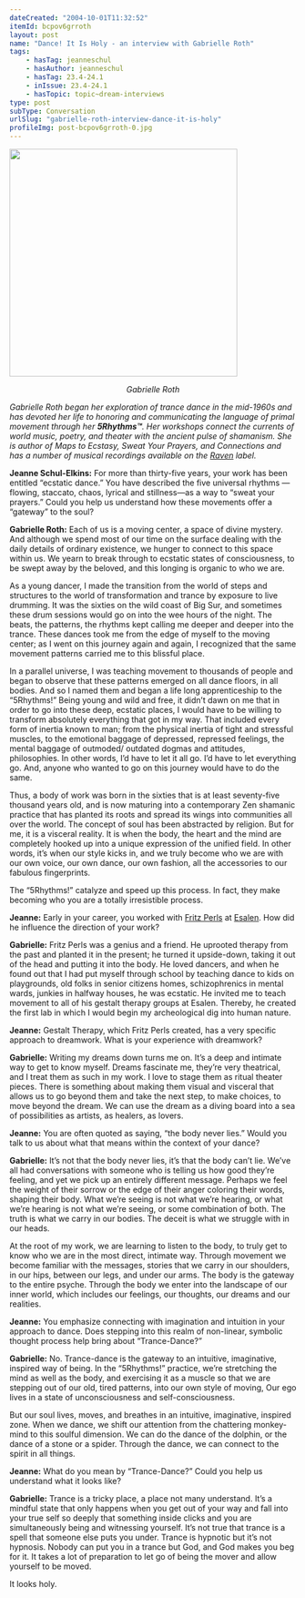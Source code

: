 ```yaml
---
dateCreated: "2004-10-01T11:32:52"
itemId: bcpov6grroth
layout: post
name: "Dance! It Is Holy - an interview with Gabrielle Roth"
tags:
    - hasTag: jeanneschul
    - hasAuthor: jeanneschul
    - hasTag: 23.4-24.1
    - inIssue: 23.4-24.1
    - hasTopic: topic~dream-interviews
type: post
subType: Conversation
urlSlug: "gabrielle-roth-interview-dance-it-is-holy"
profileImg: post-bcpov6grroth-0.jpg
---
```


<img src="../images/post-bcpov6grroth-0.jpg" width="400px" height="auto"/><!--nopreview--><div style="text-align:center"><i>Gabrielle Roth</i></div><!--/nopreview-->

_Gabrielle Roth began her exploration of trance dance in the mid-1960s and has devoted her life to honoring and communicating the language of primal movement through her **5Rhythms™**. Her workshops connect the currents of world music, poetry, and theater with the ancient pulse of shamanism. She is author of Maps to Ecstasy, Sweat Your Prayers, and Connections and has a number of musical recordings available on the [Raven](https://ravenrecording.com/) label._

**Jeanne Schul-Elkins:** For more than thirty-five years, your work has been entitled “ecstatic dance.” You have described the five universal rhythms —flowing, staccato, chaos, lyrical and stillness—as a way to “sweat your prayers.” Could you help us understand how these movements offer a “gateway” to the soul?

**Gabrielle Roth:** Each of us is a moving center, a space of divine mystery. And although we spend most of our time on the surface dealing with the daily details of ordinary existence, we hunger to connect to this space within us. We yearn to break through to ecstatic states of consciousness, to be swept away by the beloved, and this longing is organic to who we are.

As a young dancer, I made the transition from the world of steps and structures to the world of transformation and trance by exposure to live drumming. It was the sixties on the wild coast of Big Sur, and sometimes these drum sessions would go on into the wee hours of the night. The beats, the patterns, the rhythms kept calling me deeper and deeper into the trance. These dances took me from the edge of myself to the moving center; as I went on this journey again and again, I recognized that the same movement patterns carried me to this blissful place.

In a parallel universe, I was teaching movement to thousands of people and began to observe that these patterns emerged on all dance floors, in all bodies. And so I named them and began a life long apprenticeship to the “5Rhythms!” Being young and wild and free, it didn’t dawn on me that in order to go into these deep, ecstatic places, I would have to be willing to transform absolutely everything that got in my way. That included every form of inertia known to man; from the physical inertia of tight and stressful muscles, to the emotional baggage of depressed, repressed feelings, the mental baggage of outmoded/ outdated dogmas and attitudes, philosophies. In other words, I’d have to let it all go. I’d have to let everything go. And, anyone who wanted to go on this journey would have to do the same.

<div id="supporters-mobile"></div>

Thus, a body of work was born in the sixties that is at least seventy-five thousand years old, and is now maturing into a contemporary Zen shamanic practice that has planted its roots and spread its wings into communities all over the world. The concept of soul has been abstracted by religion. But for me, it is a visceral reality. It is when the body, the heart and the mind are completely hooked up into a unique expression of the unified field. In other words, it’s when our style kicks in, and we truly become who we are with our own voice, our own dance, our own fashion, all the accessories to our fabulous fingerprints.

The “5Rhythms!” catalyze and speed up this process. In fact, they make becoming who you are a totally irresistible process.

**Jeanne:** Early in your career, you worked with [Fritz Perls](https://en.wikipedia.org/wiki/Fritz_Perls) at [Esalen](https://en.wikipedia.org/wiki/Esalen_Institute). How did he influence the direction of your work?

**Gabrielle:** Fritz Perls was a genius and a friend. He uprooted therapy from the past and planted it in the present; he turned it upside-down, taking it out of the head and putting it into the body. He loved dancers, and when he found out that I had put myself through school by teaching dance to kids on playgrounds, old folks in senior citizens homes, schizophrenics in mental wards, junkies in halfway houses, he was ecstatic. He invited me to teach movement to all of his gestalt therapy groups at Esalen. Thereby, he created the first lab in which I would begin my archeological dig into human nature.

**Jeanne:** Gestalt Therapy, which Fritz Perls created, has a very specific approach to dreamwork. What is your experience with dreamwork?

**Gabrielle:** Writing my dreams down turns me on. It’s a deep and intimate way to get to know myself. Dreams fascinate me, they’re very theatrical, and I treat them as such in my work. I love to stage them as ritual theater pieces. There is something about making them visual and visceral that allows us to go beyond them and take the next step, to make choices, to move beyond the dream. We can use the dream as a diving board into a sea of possibilities as artists, as healers, as lovers.

**Jeanne:** You are often quoted as saying, “the body never lies.” Would you talk to us about what that means within the context of your dance?

**Gabrielle:** It’s not that the body never lies, it’s that the body can’t lie. We’ve all had conversations with someone who is telling us how good they’re feeling, and yet we pick up an entirely different message. Perhaps we feel the weight of their sorrow or the edge of their anger coloring their words, shaping their body. What we’re seeing is not what we’re hearing, or what we’re hearing is not what we’re seeing, or some combination of both. The truth is what we carry in our bodies. The deceit is what we struggle with in our heads.

At the root of my work, we are learning to listen to the body, to truly get to know who we are in the most direct, intimate way. Through movement we become familiar with the messages, stories that we carry in our shoulders, in our hips, between our legs, and under our arms. The body is the gateway to the entire psyche. Through the body we enter into the landscape of our inner world, which includes our feelings, our thoughts, our dreams and our realities.

**Jeanne:** You emphasize connecting with imagination and intuition in your approach to dance. Does stepping into this realm of non-linear, symbolic thought process help bring about “Trance-Dance?”

**Gabrielle:** No. Trance-dance is the gateway to an intuitive, imaginative, inspired way of being. In the “5Rhythms!” practice, we’re stretching the mind as well as the body, and exercising it as a muscle so that we are stepping out of our old, tired patterns, into our own style of moving, Our ego lives in a state of unconsciousness and self-consciousness.

But our soul lives, moves, and breathes in an intuitive, imaginative, inspired zone. When we dance, we shift our attention from the chattering monkey-mind to this soulful dimension. We can do the dance of the dolphin, or the dance of a stone or a spider. Through the dance, we can connect to the spirit in all things.

**Jeanne:** What do you mean by “Trance-Dance?” Could you help us understand what it looks like?

**Gabrielle:** Trance is a tricky place, a place not many understand. It’s a mindful state that only happens when you get out of your way and fall into your true self so deeply that something inside clicks and you are simultaneously being and witnessing yourself. It’s not true that trance is a spell that someone else puts you under. Trance is hypnotic but it’s not hypnosis. Nobody can put you in a trance but God, and God makes you beg for it. It takes a lot of preparation to let go of being the mover and allow yourself to be moved.

It looks holy.
